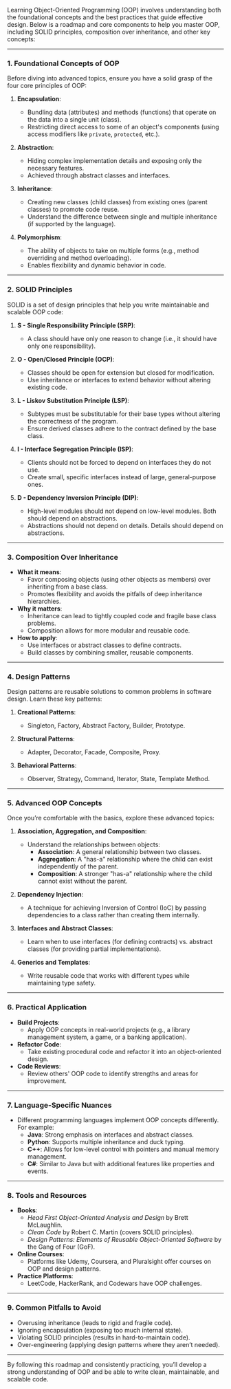Learning Object-Oriented Programming (OOP) involves understanding both the foundational concepts and the best practices that guide effective design. Below is a roadmap and core components to help you master OOP, including SOLID principles, composition over inheritance, and other key concepts:

---

### **1. Foundational Concepts of OOP**
Before diving into advanced topics, ensure you have a solid grasp of the four core principles of OOP:

1. **Encapsulation**:
   - Bundling data (attributes) and methods (functions) that operate on the data into a single unit (class).
   - Restricting direct access to some of an object's components (using access modifiers like `private`, `protected`, etc.).

2. **Abstraction**:
   - Hiding complex implementation details and exposing only the necessary features.
   - Achieved through abstract classes and interfaces.

3. **Inheritance**:
   - Creating new classes (child classes) from existing ones (parent classes) to promote code reuse.
   - Understand the difference between single and multiple inheritance (if supported by the language).

4. **Polymorphism**:
   - The ability of objects to take on multiple forms (e.g., method overriding and method overloading).
   - Enables flexibility and dynamic behavior in code.

---

### **2. SOLID Principles**
SOLID is a set of design principles that help you write maintainable and scalable OOP code:

1. **S - Single Responsibility Principle (SRP)**:
   - A class should have only one reason to change (i.e., it should have only one responsibility).

2. **O - Open/Closed Principle (OCP)**:
   - Classes should be open for extension but closed for modification.
   - Use inheritance or interfaces to extend behavior without altering existing code.

3. **L - Liskov Substitution Principle (LSP)**:
   - Subtypes must be substitutable for their base types without altering the correctness of the program.
   - Ensure derived classes adhere to the contract defined by the base class.

4. **I - Interface Segregation Principle (ISP)**:
   - Clients should not be forced to depend on interfaces they do not use.
   - Create small, specific interfaces instead of large, general-purpose ones.

5. **D - Dependency Inversion Principle (DIP)**:
   - High-level modules should not depend on low-level modules. Both should depend on abstractions.
   - Abstractions should not depend on details. Details should depend on abstractions.

---

### **3. Composition Over Inheritance**
- **What it means**:
  - Favor composing objects (using other objects as members) over inheriting from a base class.
  - Promotes flexibility and avoids the pitfalls of deep inheritance hierarchies.
- **Why it matters**:
  - Inheritance can lead to tightly coupled code and fragile base class problems.
  - Composition allows for more modular and reusable code.
- **How to apply**:
  - Use interfaces or abstract classes to define contracts.
  - Build classes by combining smaller, reusable components.

---

### **4. Design Patterns**
Design patterns are reusable solutions to common problems in software design. Learn these key patterns:

1. **Creational Patterns**:
   - Singleton, Factory, Abstract Factory, Builder, Prototype.

2. **Structural Patterns**:
   - Adapter, Decorator, Facade, Composite, Proxy.

3. **Behavioral Patterns**:
   - Observer, Strategy, Command, Iterator, State, Template Method.

---

### **5. Advanced OOP Concepts**
Once you’re comfortable with the basics, explore these advanced topics:

1. **Association, Aggregation, and Composition**:
   - Understand the relationships between objects:
     - **Association**: A general relationship between two classes.
     - **Aggregation**: A "has-a" relationship where the child can exist independently of the parent.
     - **Composition**: A stronger "has-a" relationship where the child cannot exist without the parent.

2. **Dependency Injection**:
   - A technique for achieving Inversion of Control (IoC) by passing dependencies to a class rather than creating them internally.

3. **Interfaces and Abstract Classes**:
   - Learn when to use interfaces (for defining contracts) vs. abstract classes (for providing partial implementations).

4. **Generics and Templates**:
   - Write reusable code that works with different types while maintaining type safety.

---

### **6. Practical Application**
- **Build Projects**:
  - Apply OOP concepts in real-world projects (e.g., a library management system, a game, or a banking application).
- **Refactor Code**:
  - Take existing procedural code and refactor it into an object-oriented design.
- **Code Reviews**:
  - Review others' OOP code to identify strengths and areas for improvement.

---

### **7. Language-Specific Nuances**
- Different programming languages implement OOP concepts differently. For example:
  - **Java**: Strong emphasis on interfaces and abstract classes.
  - **Python**: Supports multiple inheritance and duck typing.
  - **C++**: Allows for low-level control with pointers and manual memory management.
  - **C#**: Similar to Java but with additional features like properties and events.

---

### **8. Tools and Resources**
- **Books**:
  - *Head First Object-Oriented Analysis and Design* by Brett McLaughlin.
  - *Clean Code* by Robert C. Martin (covers SOLID principles).
  - *Design Patterns: Elements of Reusable Object-Oriented Software* by the Gang of Four (GoF).
- **Online Courses**:
  - Platforms like Udemy, Coursera, and Pluralsight offer courses on OOP and design patterns.
- **Practice Platforms**:
  - LeetCode, HackerRank, and Codewars have OOP challenges.

---

### **9. Common Pitfalls to Avoid**
- Overusing inheritance (leads to rigid and fragile code).
- Ignoring encapsulation (exposing too much internal state).
- Violating SOLID principles (results in hard-to-maintain code).
- Over-engineering (applying design patterns where they aren’t needed).

---

By following this roadmap and consistently practicing, you’ll develop a strong understanding of OOP and be able to write clean, maintainable, and scalable code.